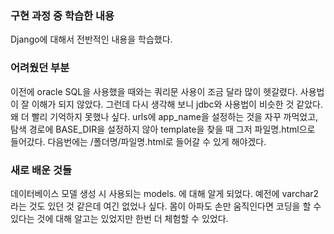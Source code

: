 
### 구현 과정 중 학습한 내용
Django에 대해서 전반적인 내용을 학습했다.

### 어려웠던 부분
이전에 oracle SQL을 사용했을 때와는 쿼리문 사용이 조금 달라 많이 헷갈렸다. 사용법이 잘 이해가 되지 않았다.
그런데 다시 생각해 보니 jdbc와 사용법이 비슷한 것 같았다. 왜 더 빨리 기억하지 못했나 싶다.
urls에 app_name을 설정하는 것을 자꾸 까먹었고, 탐색 경로에 BASE_DIR을 설정하지 않아 template을 찾을 때 그저 파일명.html으로 들어갔다. 다음번에는 /폴더명/파일명.html로 들어갈 수 있게 해야겠다.

### 새로 배운 것들
데이터베이스 모델 생성 시 사용되는 models. 에 대해 알게 되었다. 예전에 varchar2라는 것도 있던 것 같은데 여긴 없었나 싶다.
몸이 아파도 손만 움직인다면 코딩을 할 수 있다는 것에 대해 알고는 있었지만 한번 더 체험할 수 있었다. 
